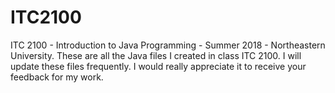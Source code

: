 # ITC2100
ITC 2100 - Introduction to Java Programming - Summer 2018 - Northeastern University.
These are all the Java files I created in class ITC 2100. 
I will update these files frequently. 
I would really appreciate it to receive your feedback for my work. 
